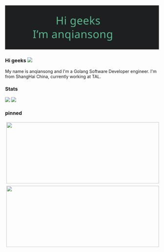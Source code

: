 ![anqiansong](anqiansong.svg)

### Hi geeks <img src="https://raw.githubusercontent.com/anqiansong/anqiansong/master/wave.gif" width="30px">
My name is anqiansong and I'm a Golang Software Developer engineer. I'm from ShangHai China, currently working at TAL.

### Stats
<div>
    <img src="https://github-readme-stats.vercel.app/api?username=anqiansong&theme=radical" style="height: 200px"/>
    <img src="https://github-readme-stats.vercel.app/api/top-langs/?username=anqiansong&layout=compact&theme=radical" style="height: 200px"/>
</div>


### pinned

<div style="display: flex;flex-wrap: wrap;">
<img src="https://github-readme-stats.vercel.app/api/pin/?username=anqiansong&repo=hey-go-zero&theme=monokai" style="height: 200px;width: 500px;object-fit: fill;margin: 4px"/>
<img src="https://github-readme-stats.vercel.app/api/pin/?username=anqiansong&repo=hey-go-zero&theme=bear" style="height: 200px;width: 500px;object-fit: fill;margin: 4px"/>
</div>
